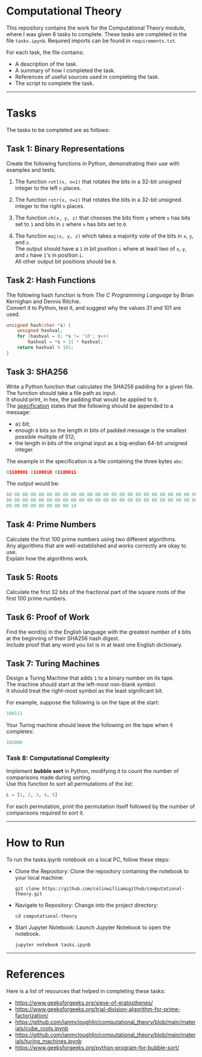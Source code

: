 # Computational Theory

This repository contains the work for the Computational Theory module, where I was given 8 tasks to complete. These tasks are completed in the file `tasks.ipynb`. Required imports can be found in `requirements.txt`.

For each task, the file contains:
- A description of the task.
- A summary of how I completed the task.
- References of useful sources used in completing the task.
- The script to complete the task.

---

# Tasks
The tasks to be completed are as follows:

## Task 1: Binary Representations

Create the following functions in Python, demonstrating their use with examples and tests.

1. The function `rotl(x, n=1)` that rotates the bits in a 32-bit unsigned integer to the left `n` places.

2. The function `rotr(x, n=1)` that rotates the bits in a 32-bit unsigned integer to the right `n` places.

3. The function `ch(x, y, z)` that chooses the bits from `y` where `x` has bits set to `1` and bits in `z` where `x` has bits set to `0`.

4. The function `maj(x, y, z)` which takes a majority vote of the bits in `x`, `y`, and `z`.  
The output should have a `1` in bit position `i` where at least two of `x`, `y`, and `z` have `1`'s in position `i`.  
All other output bit positions should be `0`.

## Task 2: Hash Functions

The following hash function is from *The C Programming Language* by Brian Kernighan and Dennis Ritchie.  
Convert it to Python, test it, and suggest why the values 31 and 101 are used.

```c
unsigned hash(char *s) {
    unsigned hashval;
    for (hashval = 0; *s != '\0'; s++)
        hashval = *s + 31 * hashval;
    return hashval % 101;
}
```

## Task 3: SHA256

Write a Python function that calculates the SHA256 padding for a given file.  
The function should take a file path as input.  
It should print, in hex, the padding that would be applied to it.  
The [specification](https://doi.org/10.6028/NIST.FIPS.180-4) states that the following should be appended to a message:  

- a`1` bit;
- enough `0` bits so the length in bits of padded message is the smallest possible multiple of 512;
- the length in bits of the original input as a big-endian 64-bit unsigned integer.

The example in the specification is a file containing the three bytes `abc`:  

```python
01100001 01100010 01100011
```

The output would be:  

```python
80 00 00 00 00 00 00 00 00 00 00 00 00 00 00 00 00 00 00 00 00 00 00 00 00 00
00 00 00 00 00 00 00 00 00 00 00 00 00 00 00 00 00 00 00 00 00 00 00 00 00 00
00 00 00 00 00 00 00 00 18
```

## Task 4: Prime Numbers

Calculate the first 100 prime numbers using two different algorithms.  
Any algorithms that are well-established and works correctly are okay to use.  
Explain how the algorithms work.

## Task 5: Roots

Calculate the first 32 bits of the fractional part of the square roots of the first 100 prime numbers.

## Task 6: Proof of Work

Find the word(s) in the English language with the greatest number of `0` bits at the beginning of their SHA256 hash digest.  
Include proof that any word you list is in at least one English dictionary.  

## Task 7: Turing Machines

Design a Turing Machine that adds `1` to a binary number on its tape.  
The machine should start at the left-most non-blank symbol.  
It should treat the right-most symbol as the least significant bit.

For example, suppose the following is on the tape at the start:

```python
100111
```

Your Turing machine should leave the following on the tape when it completes:

```python
101000
```

### Task 8: Computational Complexity

Implement **bubble sort** in Python, modifying it to count the number of comparisons made during sorting.  
Use this function to sort all permutations of the list:  

```python
L = [1, 2, 3, 4, 5]
```

For each permutation, print the permutation itself followed by the number of comparisons required to sort it.

---

# How to Run

To run the tasks.ipynb notebook on a local PC, follow these steps:
  
- Clone the Repository:
  Clone the repository containing the notebook to your local machine:

  ```
  git clone https://github.com/colinwilliamsgithub/computational-theory.git
  ```

- Navigate to Repository:
  Change into the project directory:

  ```
  cd computational-theory
  ```

- Start Jupyter Notebook:
  Launch Jupyter Notebook to open the notebook.

  ```
  jupyter notebook tasks.ipynb
  ```

---

# References

Here is a list of resources that helped in completing these tasks:

- https://www.geeksforgeeks.org/sieve-of-eratosthenes/
- https://www.geeksforgeeks.org/trial-division-algorithm-for-prime-factorization/
- https://github.com/ianmcloughlin/computational_theory/blob/main/materials/cube_roots.ipynb
- https://github.com/ianmcloughlin/computational_theory/blob/main/materials/turing_machines.ipynb
- https://www.geeksforgeeks.org/python-program-for-bubble-sort/
